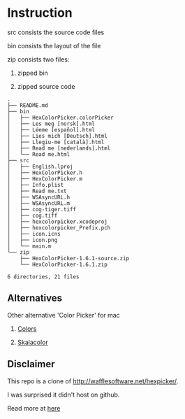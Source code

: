 # Instruction
src consists the source code files

bin consists the layout of the file

zip consists two files: 

1. zipped bin
 
2. zipped source code

```
.
├── README.md
├── bin
│   ├── HexColorPicker.colorPicker
│   ├── Les meg [norsk].html
│   ├── Léeme [español].html
│   ├── Lies mich [Deutsch].html
│   ├── Llegiu-me [català].html
│   ├── Read me [nederlands].html
│   └── Read me.html
├── src
│   ├── English.lproj
│   ├── HexColorPicker.h
│   ├── HexColorPicker.m
│   ├── Info.plist
│   ├── Read me.txt
│   ├── WSAsyncURL.h
│   ├── WSAsyncURL.m
│   ├── cog-tiger.tiff
│   ├── cog.tiff
│   ├── hexcolorpicker.xcodeproj
│   ├── hexcolorpicker_Prefix.pch
│   ├── icon.icns
│   ├── icon.png
│   └── main.m
└── zip
    ├── HexColorPicker-1.6.1-source.zip
    └── HexColorPicker-1.6.1.zip

6 directories, 21 files
```

## Alternatives

Other alternative 'Color Picker' for mac

1. [Colors](http://goo.gl/pT84OK)

2. [Skalacolor](http://goo.gl/Jyedwm )


## Disclaimer 

This repo is a clone of http://wafflesoftware.net/hexpicker/.

I was surprised it didn't host on github.

Read more at [here](http://wafflesoftware.net/hexpicker/)